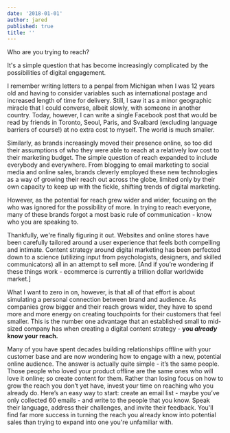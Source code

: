 ```yaml
---
date: '2018-01-01'
author: jared
published: true
title: ''
---
```

Who are you trying to reach? 

It's a simple question that has become increasingly complicated by the possibilities of digital engagement.

I remember writing letters to a penpal from Michigan when I was 12 years old and having to consider variables such as international postage and increased length of time for delivery. Still, I saw it as a minor geographic miracle that I could converse, albeit slowly, with someone in another country. Today, however, I can write a single Facebook post that would be read by friends in Toronto, Seoul, Paris, and Svalbard (excluding language barriers of course!) at no extra cost to myself. The world is much smaller. 

Similarly, as brands increasingly moved their presence online, so too did their assumptions of who they were able to reach at a relatively low cost to their marketing budget. The simple question of reach expanded to include everybody and everywhere. From blogging to email marketing to social media and online sales, brands cleverly employed these new technologies as a way of growing their reach out across the globe, limited only by their own capacity to keep up with the fickle, shifting trends of digital marketing. 

However, as the potential for reach grew wider and wider, focusing on the who was ignored for the possibility of more. In trying to reach everyone, many of these brands forgot a most basic rule of communication - know who you are speaking to. 

Thankfully, we're finally figuring it out. Websites and online stores have been carefully tailored around a user experience that feels both compelling and intimate. Content strategy around digital marketing has been perfected down to a science (utilizing input from psychologists, designers, and skilled communicators) all in an attempt to sell more. [And if you’re wondering if these things work - ecommerce is currently a trillion dollar worldwide market.]

What I want to zero in on, however, is that all of that effort is about simulating a personal connection between brand and audience. As companies grow bigger and their reach grows wider, they have to spend more and more energy on creating touchpoints for their customers that feel smaller. This is the number one advantage that an established small to mid-sized company has when creating a digital content strategy - **you *already* know your reach.** 

Many of you have spent decades building relationships offline with your customer base and are now wondering how to engage with a new, potential online audience. The answer is actually quite simple - it’s the same people. Those people who loved your product offline are the same ones who will love it online; so create content for them. Rather than losing focus on how to grow the reach you don’t yet have, invest your time on reaching who you already do. Here’s an easy way to start: create an email list - maybe you’ve only collected 60 emails - and write to the people that you know. Speak their language, address their challenges, and invite their feedback. You'll find far more success in turning the reach you already know into potential sales than trying to expand into one you're unfamiliar with. 
